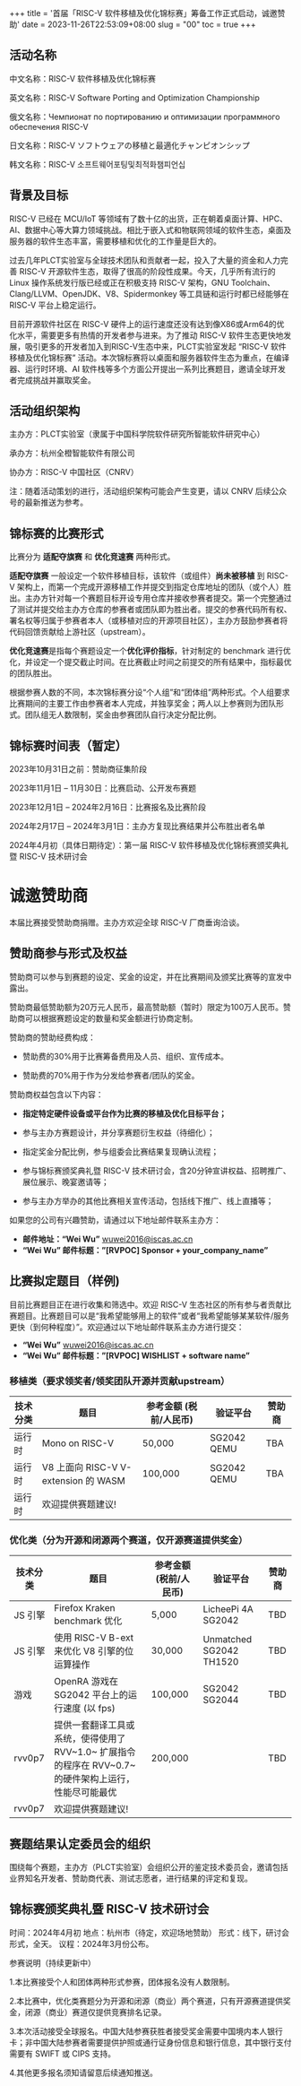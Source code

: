 +++
title = '首届「RISC-V 软件移植及优化锦标赛」筹备工作正式启动，诚邀赞助'
date = 2023-11-26T22:53:09+08:00
slug = "00"
toc =  true
+++

## 活动名称

中文名称：RISC-V 软件移植及优化锦标赛

英文名称：RISC-V Software Porting and Optimization Championship

俄文名称：Чемпионат по портированию и оптимизации программного обеспечения RISC-V

日文名称：RISC-V ソフトウェアの移植と最適化チャンピオンシップ

韩文名称：RISC-V 소프트웨어포팅및최적화챔피언십

## 背景及目标

RISC-V 已经在 MCU/IoT 等领域有了数十亿的出货，正在朝着桌面计算、HPC、AI、数据中心等大算力领域挑战。相比于嵌入式和物联网领域的软件生态，桌面及服务器的软件生态丰富，需要移植和优化的工作量是巨大的。

过去几年PLCT实验室与全球技术团队和贡献者一起，投入了大量的资金和人力完善 RISC-V 开源软件生态，取得了很高的阶段性成果。今天，几乎所有流行的 Linux 操作系统发行版已经或正在积极支持 RISC-V 架构，GNU Toolchain、Clang/LLVM、OpenJDK、V8、Spidermonkey  等工具链和运行时都已经能够在 RISC-V 平台上稳定运行。

目前开源软件社区在 RISC-V 硬件上的运行速度还没有达到像X86或Arm64的优化水平，需要更多有热情的开发者参与进来。为了推动 RISC-V 软件生态更快地发展，吸引更多的开发者加入到RISC-V生态中来，PLCT实验室发起 “RISC-V 软件移植及优化锦标赛” 活动。本次锦标赛将以桌面和服务器软件生态为重点，在编译器、运行时环境、AI 软件栈等多个方面公开提出一系列比赛题目，邀请全球开发者完成挑战并赢取奖金。

## 活动组织架构

主办方：PLCT实验室（隶属于中国科学院软件研究所智能软件研究中心）

承办方：杭州全橙智能软件有限公司

协办方：RISC-V 中国社区（CNRV）

注：随着活动策划的进行，活动组织架构可能会产生变更，请以 CNRV 后续公众号的最新推送为参考。

## 锦标赛的比赛形式

比赛分为 **适配夺旗赛** 和 **优化竞速赛** 两种形式。

**适配夺旗赛** 一般设定一个软件移植目标，该软件（或组件）**尚未被移植** 到 RISC-V 架构上，而第一个完成开源移植工作并提交到指定仓库地址的团队（或个人）胜出。主办方针对每一个赛题目标开设专用仓库并接收参赛者提交。第一个完整通过了测试并提交给主办方仓库的参赛者或团队即为胜出者。提交的参赛代码所有权、署名权等归属于参赛者本人（或移植对应的开源项目社区），主办方鼓励参赛者将代码回馈贡献给上游社区（upstream）。

**优化竞速赛**是指每个赛题设定一个**优化评价指标**，针对制定的 benchmark 进行优化，并设定一个提交截止时间。在比赛截止时间之前提交的所有结果中，指标最优的团队胜出。

根据参赛人数的不同，本次锦标赛分设“个人组”和“团体组”两种形式。个人组要求比赛期间的主要工作由参赛者本人完成，并独享奖金；两人以上参赛则为团队形式。团队组无人数限制，奖金由参赛团队自行决定分配比例。

## 锦标赛时间表（暂定）
2023年10月31日之前：赞助商征集阶段

2023年11月1日 – 11月30日：比赛启动、公开发布赛题

2023年12月1日 – 2024年2月16日：比赛报名及比赛阶段

2024年2月17日 – 2024年3月1日：主办方复现比赛结果并公布胜出者名单

2024年4月初（具体日期待定）：第一届 RISC-V 软件移植及优化锦标赛颁奖典礼暨 RISC-V 技术研讨会

# **诚邀赞助商**

本届比赛接受赞助商捐赠。主办方欢迎全球 RISC-V 厂商垂询洽谈。

## 赞助商参与形式及权益
赞助商可以参与到赛题的设定、奖金的设定，并在比赛期间及颁奖比赛等的宣发中露出。

赞助商最低赞助额为20万元人民币，最高赞助额（暂时）限定为100万人民币。赞助商可以根据赛题设定的数量和奖金额进行协商定制。

赞助商的赞助经费构成：

- 赞助费的30%用于比赛筹备费用及人员、组织、宣传成本。

- 赞助费的70%用于作为分发给参赛者/团队的奖金。

赞助商权益包含以下内容：

- **指定特定硬件设备或平台作为比赛的移植及优化目标平台；**

- 参与主办方赛题设计，并分享赛题衍生权益（待细化）；

- 指定奖金分配比例，参与组委会比赛结果复现确认流程；

- 参与锦标赛颁奖典礼暨 RISC-V 技术研讨会，含20分钟宣讲权益、招聘推广、展位展示、晚宴邀请等；

- 参与主办方举办的其他比赛相关宣传活动，包括线下推广、线上直播等；

如果您的公司有兴趣赞助，请通过以下地址邮件联系主办方：

- **邮件地址：“Wei Wu”** wuwei2016@iscas.ac.cn
- **“Wei Wu” 邮件标题：”[RVPOC] Sponsor + your_company_name”**

## 比赛拟定题目（样例)
目前比赛题目正在进行收集和筛选中。欢迎 RISC-V 生态社区的所有参与者贡献比赛题目。比赛题目可以是“我希望能够用上的软件”或者“我希望能够某某软件/服务更快（到何种程度）”。欢迎通过以下地址邮件联系主办方进行提交：

- **“Wei Wu”** wuwei2016@iscas.ac.cn
- **“Wei Wu” 邮件标题：”[RVPOC] WISHLIST + software name”**

### 移植类（要求领奖者/领奖团队开源并贡献upstream）

| 技术分类  | 题目                                 | 参考金额 (税前/人民币) | 验证平台      | 赞助商    |
| -------- | ----------------------------------- | ------------------- | ----------- | -------- |
| 运行时    | Mono on RISC-V                      |  50,000             | SG2042 QEMU | TBA      |
| 运行时    | V8 上面向 RISC-V V-extension 的 WASM |  100,000             | SG2042 QEMU | TBA      |
| 运行时    | 欢迎提供赛题建议!                       |                     |             |           |

### 优化类（分为开源和闭源两个赛道，仅开源赛道提供奖金）

| 技术分类 | 题目       | 参考金额 (税前/人民币) | 验证平台 | 赞助商    |
| ------ | ---------- | -------------------- | -------- | -------- |
| JS 引擎 | Firefox Kraken benchmark 优化     | 5,000    | LicheePi 4A  SG2042       | TBD         |
| JS 引擎 | 使用 RISC-V B-ext 来优化 V8 引擎的位运算操作 | 30,000         | Unmatched SG2042 TH1520         | TBD         |
| 游戏    | OpenRA 游戏在 SG2042 平台上的运行速度 (以 fps)     | 100,000         | SG2042 SG2044         | TBD         |
| rvv0p7 | 提供一套翻译工具或系统，使得使用了 RVV~1.0~ 扩展指令的程序在 RVV~0.7~ 的硬件架构上运行，性能尽可能最优 | 200,000         |          | TBD         |
| rvv0p7    | 欢迎提供赛题建议!                       |                     |             |           |

## 赛题结果认定委员会的组织

围绕每个赛题，主办方（PLCT实验室）会组织公开的鉴定技术委员会，邀请包括业界知名开发者、赞助商代表、测试志愿者，进行结果的评定和复现。

## 锦标赛颁奖典礼暨 RISC-V 技术研讨会

时间：2024年4月初
地点：杭州市（待定，欢迎场地赞助）
形式：线下，研讨会形式，全天。
议程：2024年3月份公布。

参赛说明（持续更新中）

1.本比赛接受个人和团体两种形式参赛，团体报名没有人数限制。

2.本比赛中，优化类赛题分为开源和闭源（商业）两个赛道，只有开源赛道提供奖金，闭源（商业）赛道仅提供竞赛排名记录。

3.本次活动接受全球报名。中国大陆参赛获胜者接受奖金需要中国境内本人银行卡；非中国大陆参赛者需要提供护照或通行证身份信息和银行信息，其中银行支付需要有 SWIFT 或 CIPS 支持。

4.其他更多报名须知请留意后续通知推送。
